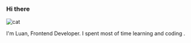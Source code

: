 ### Hi there 
<img src="https://github.com/luancmm/luancmm/assets/87887476/1d0d4baf-22aa-439f-ae9a-5f16eab941fb" alt="cat" >
<p>I'm Luan, Frontend Developer. I spent most of time learning and coding .</p>
